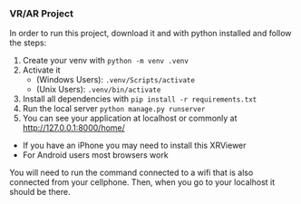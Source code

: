 ### VR/AR Project
In order to run this project, download it and with python installed and follow the steps:
1. Create your venv with `python -m venv .venv`
2. Activate it 
    - (Windows Users): `.venv/Scripts/activate`
    - (Unix Users): `.venv/bin/activate`
3. Install all dependencies with `pip install -r requirements.txt`
4. Run the local server `python manage.py runserver`
5. You can see your application at localhost or commonly at http://127.0.0.1:8000/home/
- If you have an iPhone you may need to install this XRViewer
- For Android users most browsers work

You will need to run the command connected to a wifi that is also connected from your cellphone. Then, when you go to your localhost it should be there.
